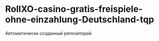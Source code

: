 # RollXO-casino-gratis-freispiele-ohne-einzahlung-Deutschland-tqp
Автоматически созданный репозиторий
